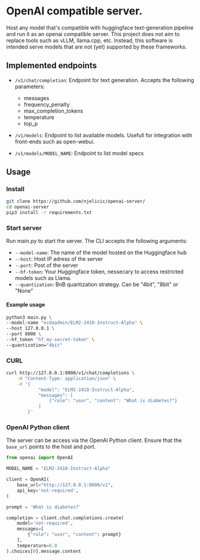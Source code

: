 # OpenAI compatible server.

Host any model that's compatible with huggingface text-generation pipeline and run it as an openai compatible server. This project does not aim to replace tools such as vLLM, llama.cpp, etc. Instead, this software is intended serve models that are not (yet) supported by these frameworks. 

## Implemented endpoints

* `/v1/chat/completion`: Endpoint for text generation. Accepts the following parameters:
    - messages
    - frequency_penalty
    - max_completion_tokens
    - temperature
    - top_p

* `/v1/models`: Endpoint to list available models. Usefull for integration with front-ends such as open-webui.

* `/v1/models/MODEL_NAME`: Endpoint to list model specs

## Usage

### Install
```bash
git clone https://github.com/njelicic/openai-server/
cd openai-server
pip3 install -r requirements.txt
```

### Start server

Run main.py to start the server. The CLI accepts the following arguments:
* `--model-name`: The name of the model hosted on the Huggingface hub
* `--host`: Host IP adress of the server
* `--port`: Post of the server
* `--hf-token`: Your Huggingface token, nessecary to access restricted models such as Llama.
* `--quantization`: BnB quantization strategy. Can be "4bit", "8bit" or "None"

#### Example usage
```bash
python3 main.py \
--model-name "ecdaadmin/ELM2-2410-Instruct-Alpha" \
--host 127.0.0.1 \
--port 8000 \
--hf_token "hf_my-secret-token" \
--quantization="4bit"
```

### CURL

```bash
curl http://127.0.0.1:8000/v1/chat/completions \
    -H "Content-Type: application/json" \
    -d '{
            "model": "ELM2-2410-Instruct-Alpha",
            "messages": [
                {"role": "user", "content": "What is diabetes?"}
            ]
        }'
```

### OpenAI Python client

The server can be access via the OpenAI Python client. Ensure that the `base_url` points to the host and port.   

```python
from openai import OpenAI

MODEL_NAME = "ELM2-2410-Instruct-Alpha"

client = OpenAI(
    base_url="http://127.0.0.1:8000/v1",
    api_key='not-required',
)

prompt = 'What is diabetes?'

completion = client.chat.completions.create(
    model='not-required',
    messages=[
        {"role": "user", "content": prompt}
    ],
    temperature=0.8
).choices[0].message.content
```




